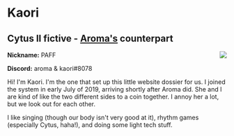 # Kaori
## Cytus II fictive - [Aroma's](/dossier/members/aroma.html) counterpart
<img align="right" src="https://i.imgur.com/vj6xE3V.jpg">

**Nickname:** PAFF

**Discord:** aroma & kaori#8078

Hi! I'm Kaori. I'm the one that set up this little website dossier for us. I joined the system in early July of 2019, arriving shortly after Aroma did. She and I are kind of like the two different sides to a coin together. I annoy her a lot, but we look out for each other.

I like singing (though our body isn't very good at it), rhythm games (especially Cytus, haha!), and doing some light tech stuff.
